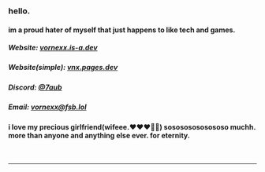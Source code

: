 <h3><b>hello.</b></h3>
<h4>im a proud hater of myself that just happens to like tech and games.</h4>

<div align="left">
  <h5> Website: <a href='https://vornexx.is-a.dev'>vornexx.is-a.dev</a></h5>
  <h5> Website(simple): <a href='https://vnx.pages.dev'>vnx.pages.dev</a></h5>
  <h5> Discord: <a href='https://discord.com/users/1149438819834269856'>@7aub</a></h5>
  <h5> Email: <a href='mailto:vornexx@fsb.lol'>vornexx@fsb.lol</a></h5>
</div>
<h4>i love my precious girlfriend(wifeee.❤️❤️❤️💍💍) sosososososososo muchh. more than anyone and anything else ever. for eternity.</h4>
<br />
<hr />
</ul>

